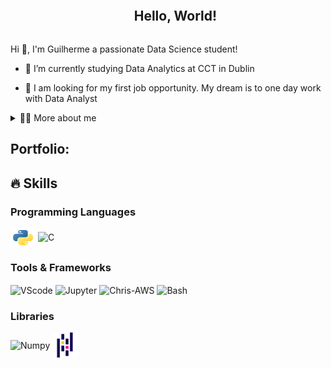 <!--título-->
<div id="user-content-toc">
  <ul align="center">
    <summary><h2 style="display: inline-block">Hello, World!</h2></summary>
</div>

<!-- Presentation -->
<p>
  Hi 👋, I'm Guilherme a passionate Data Science student!

  - 🌱 I’m currently studying Data Analytics at CCT in Dublin

  - 🔭 I am looking for my first job opportunity. My dream is to one day work with Data Analyst 
</p>

<!-- Dropdown -->
<details>
  <summary>👨‍💻 More about me</summary>

  - 💬 I am 27 years old and currently living in Ireland. I am fluent in English and I have experience with SQL, Python, Data Analysis, and Data Visualization. I have a background in civil engineering, where I worked for 4 years in Brazil, and I have also lived in Malta.

  - ⚡ I enjoy playing online games, learning musical instruments, and traveling the world! I think our personal interests help us see things more clearly and solve problems in creative ways!
</details>

<!-- Links -->

<!-- GithubStats -->

<!-- Portfolio -->
## Portfolio:


## 🔥 Skills
<!-- Skills: Programming Languages -->
  <div style="flex-basis: 48%;">
    <h3>Programming Languages</h3>
    <img align="center" alt="Python" height="30" width="40" src="https://raw.githubusercontent.com/devicons/devicon/master/icons/python/python-original.svg">
    <img align="center" alt="C" height="30" width="40" src="https://cdn.jsdelivr.net/gh/devicons/devicon/icons/c/c-original.svg">
  </div>
  
  <!-- Skills: Tools & Frameworks -->
  <div style="flex-basis: 48%;">
    <h3>Tools & Frameworks</h3>
    <img align="center" alt="VScode" height="30" width="40" src="https://cdn.jsdelivr.net/gh/devicons/devicon/icons/vscode/vscode-original.svg">
    <img align="center" alt="Jupyter" height="30" width="40" src="https://cdn.jsdelivr.net/gh/devicons/devicon/icons/jupyter/jupyter-original.svg">
    <img align="center" alt="Chris-AWS" height="30" width="40" src="https://cdn.jsdelivr.net/gh/devicons/devicon/icons/git/git-original.svg">
    <img align="center" alt="Bash" height="30" width="40" src="https://cdn.jsdelivr.net/gh/devicons/devicon/icons/bash/bash-original.svg">
  </div>
  
  <!-- Skills: Libraries -->
  <div style="flex-basis: 48%;">
    <h3>Libraries</h3>
    <img align="center" alt="Numpy" height="30" width="40" src="https://cdn.jsdelivr.net/gh/devicons/devicon/icons/numpy/numpy-original.svg">
    <img align="center" alt="Pandas" src="https://raw.githubusercontent.com/devicons/devicon/2ae2a900d2f041da66e950e4d48052658d850630/icons/pandas/pandas-original.svg" alt="pandas" width="40" height="40"/>

  </div>
